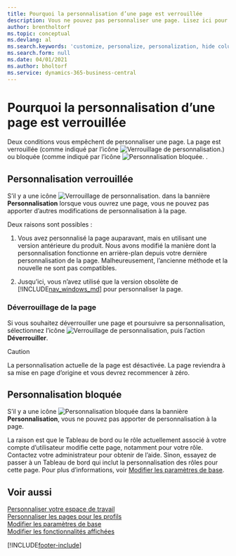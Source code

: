 ```yaml
---
title: Pourquoi la personnalisation d’une page est verrouillée
description: Vous ne pouvez pas personnaliser une page. Lisez ici pour savoir ce que vous pouvez faire pour la déverrouiller afin de pouvoir la personnaliser.
author: brentholtorf
ms.topic: conceptual
ms.devlang: al
ms.search.keywords: 'customize, personalize, personalization, hide columns, remove fields, move fields'
ms.search.form: null
ms.date: 04/01/2021
ms.author: bholtorf
ms.service: dynamics-365-business-central
---
```

# <a name="why-a-page-is-locked-from-personalization"></a>Pourquoi la personnalisation d’une page est verrouillée

Deux conditions vous empêchent de personnaliser une page. La page est verrouillée (comme indiqué par l’icône ![Verrouillage de personnalisation.](media/personalization-lock-icon.png "Verrouillage de personnalisation")) ou bloquée (comme indiqué par l’icône ![Personnalisation bloquée.](media/personalization-blocked-icon.png "Personnalisation bloquée") .

## <a name="locked-from-personalizing"></a>Personnalisation verrouillée

S’il y a une icône ![Verrouillage de personnalisation.](media/personalization-lock-icon.png "Verrouillage de personnalisation") dans la bannière **Personnalisation** lorsque vous ouvrez une page, vous ne pouvez pas apporter d’autres modifications de personnalisation à la page.

<!-- This is because we changed the way personalization works behind the scenes since the last time that you personalized the page. Unfortunately, the old way and new of doing things do not work together.

The page currently includes the last personalization changes that you made. If you want to continue personalizing the page, then you can choose the lock icon and then **Unlock**. Just be aware that if you choose to unlock the page, the current personalization of the page will be cleared, and you will have to start from scratch.
-->

Deux raisons sont possibles :

1. Vous avez personnalisé la page auparavant, mais en utilisant une version antérieure du produit. Nous avons modifié la manière dont la personnalisation fonctionne en arrière-plan depuis votre dernière personnalisation de la page. Malheureusement, l’ancienne méthode et la nouvelle ne sont pas compatibles.

2. Jusqu’ici, vous n’avez utilisé que la version obsolète de [!INCLUDE[nav_windows_md](includes/nav_windows_md.md)] pour personnaliser la page.

### <a name="unlocking-the-page"></a>Déverrouillage de la page

Si vous souhaitez déverrouiller une page et poursuivre sa personnalisation, sélectionnez l’icône ![Verrouillage de personnalisation](media/personalization-lock-icon.png "Verrouillage de personnalisation"), puis l’action **Déverrouiller**.  

> [!CAUTION]
> La personnalisation actuelle de la page est désactivée. La page reviendra à sa mise en page d’origine et vous devrez recommencer à zéro.  

## <a name="blocked-from-personalizing"></a>Personnalisation bloquée

S’il y a une icône ![Personnalisation bloquée](media/personalization-blocked-icon.png "Personnalisation bloquée") dans la bannière **Personnalisation**, vous ne pouvez pas apporter de personnalisation à la page.

<!-- Only text is translated, so removing this image for non-English UX reasons.  ![Personalize blocked.](media/personalization-blocked.png "Personalize lock") -->

La raison est que le Tableau de bord ou le rôle actuellement associé à votre compte d’utilisateur modifie cette page, notamment pour votre rôle. Contactez votre administrateur pour obtenir de l’aide. Sinon, essayez de passer à un Tableau de bord qui inclut la personnalisation des rôles pour cette page. Pour plus d’informations, voir [Modifier les paramètres de base](ui-change-basic-settings.md).

## <a name="see-also"></a>Voir aussi

[Personnaliser votre espace de travail](ui-personalization-user.md)  
[Personnaliser les pages pour les profils](ui-personalization-manage.md)  
[Modifier les paramètres de base](ui-change-basic-settings.md)  
[Modifier les fonctionnalités affichées](ui-experiences.md)  


[!INCLUDE[footer-include](includes/footer-banner.md)]
